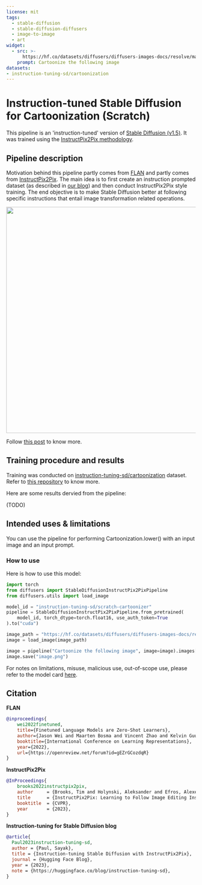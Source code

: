 ```yaml
---
license: mit
tags:
  - stable-diffusion
  - stable-diffusion-diffusers
  - image-to-image
  - art
widget:
  - src: >-
      https://hf.co/datasets/diffusers/diffusers-images-docs/resolve/main/mountain.png
    prompt: Cartoonize the following image
datasets:
- instruction-tuning-sd/cartoonization
---
```


# Instruction-tuned Stable Diffusion for Cartoonization (Scratch) 

This pipeline is an 'instruction-tuned' version of [Stable Diffusion (v1.5)](https://huggingface.co/runwayml/stable-diffusion-v1-5). It was trained using the [InstructPix2Pix methodology](https://huggingface.co/papers/2211.09800).

## Pipeline description

Motivation behind this pipeline partly comes from [FLAN](https://huggingface.co/papers/2109.01652) and partly
comes from [InstructPix2Pix](https://huggingface.co/papers/2211.09800). The main idea is to first create an
instruction prompted dataset (as described in [our blog](https://hf.co/blog/instruction-tuning-sd)) and then conduct InstructPix2Pix style
training. The end objective is to make Stable Diffusion better at following specific instructions
that entail image transformation related operations.

<p align="center">
<img src="https://huggingface.co/datasets/sayakpaul/sample-datasets/resolve/main/instruction-tuning-sd.png" width=600/>
</p>

Follow [this post](https://hf.co/blog/instruction-tuning-sd) to know more. 

## Training procedure and results

Training was conducted on [instruction-tuning-sd/cartoonization](https://huggingface.co/datasets/instruction-tuning-sd/cartoonization) dataset. Refer to
[this repository](https://github.com/sayakpaul/instruction-tuned-sd) to know more. 

Here are some results dervied from the pipeline:

(TODO)

## Intended uses & limitations

You can use the pipeline for performing Cartoonization.lower() with an input image and an input prompt.

### How to use

Here is how to use this model:

```python
import torch
from diffusers import StableDiffusionInstructPix2PixPipeline
from diffusers.utils import load_image

model_id = "instruction-tuning-sd/scratch-cartoonizer"
pipeline = StableDiffusionInstructPix2PixPipeline.from_pretrained(
    model_id, torch_dtype=torch.float16, use_auth_token=True
).to("cuda")

image_path = "https://hf.co/datasets/diffusers/diffusers-images-docs/resolve/main/mountain.png"
image = load_image(image_path)

image = pipeline("Cartoonize the following image", image=image).images[0]
image.save("image.png")
```

For notes on limitations, misuse, malicious use, out-of-scope use, please refer to the model card
[here](https://huggingface.co/runwayml/stable-diffusion-v1-5).

## Citation

**FLAN**

```bibtex
@inproceedings{
    wei2022finetuned,
    title={Finetuned Language Models are Zero-Shot Learners},
    author={Jason Wei and Maarten Bosma and Vincent Zhao and Kelvin Guu and Adams Wei Yu and Brian Lester and Nan Du and Andrew M. Dai and Quoc V Le},
    booktitle={International Conference on Learning Representations},
    year={2022},
    url={https://openreview.net/forum?id=gEZrGCozdqR}
}
```

**InstructPix2Pix**

```bibtex
@InProceedings{
    brooks2022instructpix2pix,
    author     = {Brooks, Tim and Holynski, Aleksander and Efros, Alexei A.},
    title      = {InstructPix2Pix: Learning to Follow Image Editing Instructions},
    booktitle  = {CVPR},
    year       = {2023},
}
```

**Instruction-tuning for Stable Diffusion blog**

```bibtex
@article{
  Paul2023instruction-tuning-sd,
  author = {Paul, Sayak},
  title = {Instruction-tuning Stable Diffusion with InstructPix2Pix},
  journal = {Hugging Face Blog},
  year = {2023},
  note = {https://huggingface.co/blog/instruction-tuning-sd},
}
```
